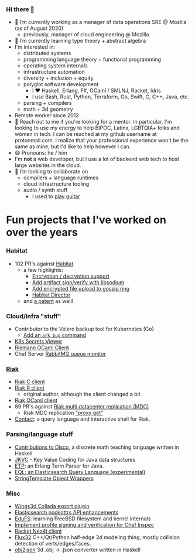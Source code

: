 ### Hi there 👋

- 🔭 I’m currently working as a manager of data operations SRE @ Mozilla (as of August 2020)
  - previously, manager of cloud engineering @ Mozilla
- 🌱 I’m currently learning type theory + abstract algebra
- I'm interested in:
	- distributed systems
	- programming language theory + functional programming
	- operating system internals
	- infrastructure automation
	- diversity + inclusion + equity
	- polyglot software development
	  - I ♥️ Haskell, Erlang, F#, OCaml / SMLNJ, Racket, Idris
	  - I use Bash, Rust, Python, Terraform, Go, Swift, C, C++, Java, etc.
	- parsing + compilers
	- math + 3d geometry
- Remote worker since 2012
- 💬 Reach out to me if you're looking for a mentor. In particular, I'm looking to use my energy to help BIPOC, Latinx, LGBTQIA+ folks and women in tech. I can be reached at my github username at protonmail.com. I realize that your professional experience won't be the same as mine, but I'd like to help however I can.
- 😄 Pronouns: he / him
- I'm **not** a web developer, but I use a lot of backend web tech to host large websites in the cloud.
- 👯 I’m looking to collaborate on
  - compilers + language runtimes
  - cloud infrastructure tooling
  - audio / synth stuff
    - I used to [play guitar](https://vimeo.com/259783641)

# Fun projects that I've worked on over the years

### Habitat

- 102 PR's against [Habitat](https://github.com/habitat-sh/habitat/pulls?q=is%3Apr+author%3A%40me+is%3Aclosed)
  - a few highlights:
    - [Encryption / decryption support](https://github.com/habitat-sh/habitat/pull/171)
    - [Add artifact sign/verify with libsodium](https://github.com/habitat-sh/habitat/pull/357)
    - [Add encrypted file upload to gossip ring](https://github.com/habitat-sh/habitat/pull/452)
    - [Habitat Director](https://github.com/habitat-sh/habitat/pull/541)
  - and [a patent](http://bit.ly/habitat-uspto) as well! 

### Cloud/infra "stuff"

- Contributor to the Velero backup tool for Kubernetes (Go)
	- [Add an `ark bug` command](https://github.com/vmware-tanzu/velero/pull/774)
- [K8s Secrets Viewer](https://github.com/metadave/ksv)
- [Riemann OCaml Client](https://github.com/metadave/riemann-ocaml-client)
- Chef Server [RabbitMQ queue monitor](https://github.com/chef/chef-server/pull/570)

### [Riak](https://en.wikipedia.org/wiki/Riak)

- [Riak C client](https://github.com/metadave/riak-c-client)
- [Riak R client](https://github.com/metadave/riak-r-client)
	- original author, although the client changed a bit
- [Riak OCaml client](https://github.com/metadave/riak-ocaml-client)
- 89 PR's against [Riak multi datacenter replication (MDC)](https://github.com/basho/riak_repl/pulls?q=is%3Apr+author%3A%40me+is%3Aclosed)
  - Riak MDC replication ["proxy get"](https://github.com/basho/riak_repl/pull/75)
- [Contact](https://github.com/metadave/contact): a query language and interactive shell for Riak.

### Parsing/language stuff

- [Contributions to Disco](https://github.com/disco-lang/disco/pulls?q=is%3Apr+author%3A%40me+is%3Aclosed), a discrete math teaching language written in Haskell
- [JKVC](https://github.com/metadave/JKVC) - Key Value Coding for Java data structures
- [ETP](https://github.com/metadave/etp): an Erlang Term Parser for Java.
- [EQL: an Elasticsearch Query Language (experimental)](https://github.com/metadave/eql) 
- [StringTemplate Object Wrappers](https://github.com/metadave/stow)

### Misc

- [Wings3d Collada export plugin](https://github.com/bjorng/wings/blob/master/plugins_src/import_export/wpc_collada.erl)
- [Elasticsearch nodeattrs API enhancements](https://github.com/elastic/elasticsearch/pull/12534)
- [EduFS](https://github.com/metadave/edufs): learning FreeBSD filesystem and kernel internals
- [Implement profile signing and verification for Chef Inspec](https://github.com/inspec/inspec/pull/1228)
- [Racket Neo4j client](https://github.com/metadave/neo4j.rkt)
- [Flux32](https://github.com/metadave/FluxModeler) C++/Qt/Python half-edge 3d modeling thing, mostly collision detection of verts/edges/faces. 
- [obj2json](https://github.com/metadave/obj2json) 3d .obj -> .json converter written in Haskell
